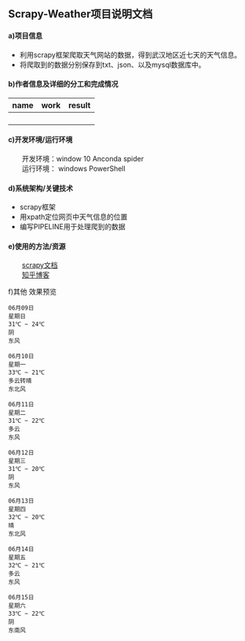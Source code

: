 ## Scrapy-Weather项目说明文档
#### a)项目信息  
- 利用scrapy框架爬取天气网站的数据，得到武汉地区近七天的天气信息。  
- 将爬取到的数据分别保存到txt、json、以及mysql数据库中。   

#### b)作者信息及详细的分工和完成情况  
|name|work|result|  
|--- |----| ---  |
|    |    |      |
|    |    |      |
|    |    |      |
|    |    |      |
#### c)开发环境/运行环境
&emsp;&emsp;开发环境：window 10 Anconda spider  
&emsp;&emsp;运行环境： windows PowerShell
#### d)系统架构/关键技术
- scrapy框架  
- 用xpath定位网页中天气信息的位置  
- 编写PIPELINE用于处理爬到的数据

#### e)使用的方法/资源   
&emsp;&emsp;[scrapy文档](https://scrapy-chs.readthedocs.io/zh_CN/0.24/intro/tutorial.html#id4)  
&emsp;&emsp;[知乎博客](https://zhuanlan.zhihu.com/p/26885412)

f)其他
效果预览
```
06月09日
星期日
31℃ ~ 24℃
阴
东风

06月10日
星期一
33℃ ~ 21℃
多云转晴
东北风

06月11日
星期二
31℃ ~ 22℃
多云
东风

06月12日
星期三
31℃ ~ 20℃
阴
东风

06月13日
星期四
32℃ ~ 20℃
晴
东北风

06月14日
星期五
32℃ ~ 21℃
多云
东风

06月15日
星期六
33℃ ~ 22℃
阴
东南风


```
